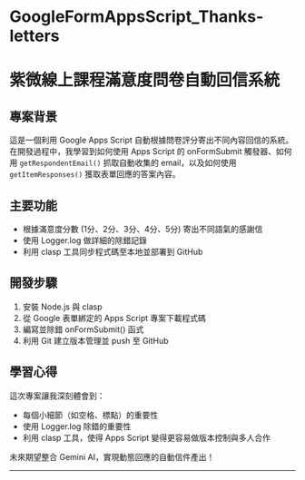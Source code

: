 # GoogleFormAppsScript_Thanks-letters
# 紫微線上課程滿意度問卷自動回信系統

## 專案背景
這是一個利用 Google Apps Script 自動根據問卷評分寄出不同內容回信的系統。  
在開發過程中，我學習到如何使用 Apps Script 的 onFormSubmit 觸發器、如何用 `getRespondentEmail()` 抓取自動收集的 email，以及如何使用 `getItemResponses()` 獲取表單回應的答案內容。

## 主要功能
- 根據滿意度分數 (1分、2分、3分、4分、5分) 寄出不同語氣的感謝信
- 使用 Logger.log 做詳細的除錯記錄
- 利用 clasp 工具同步程式碼至本地並部署到 GitHub

## 開發步驟
1. 安裝 Node.js 與 clasp
2. 從 Google 表單綁定的 Apps Script 專案下載程式碼
3. 編寫並除錯 onFormSubmit() 函式
4. 利用 Git 建立版本管理並 push 至 GitHub

## 學習心得
這次專案讓我深刻體會到：
- 每個小細節（如空格、標點）的重要性
- 使用 Logger.log 除錯的重要性
- 利用 clasp 工具，使得 Apps Script 變得更容易做版本控制與多人合作

未來期望整合 Gemini AI，實現動態回應的自動信件產出！

---
